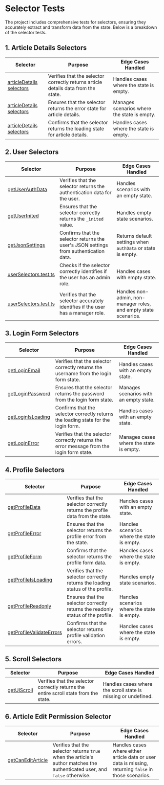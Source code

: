 # Selector Tests

The project includes comprehensive tests for selectors, ensuring they accurately extract and transform data from the state. Below is a breakdown of the selector tests.

## 1. Article Details Selectors

| Selector  | Purpose                                                                                   | Edge Cases Handled                         |
|----------------|-------------------------------------------------------------------------------------------|--------------------------------------------|
 | [articleDetails selectors](../../../src/entities/Article/model/selectors/articleDetails.test.ts) | Verifies that the selector correctly returns article details data from the state.         | Handles cases where the state is empty.    |
| [articleDetails selectors](../../../src/entities/Article/model/selectors/articleDetails.test.ts) | Ensures that the selector returns the error state for article details.                    | Manages scenarios where the state is empty.|
| [articleDetails selectors](../../../src/entities/Article/model/selectors/articleDetails.test.ts) | Confirms that the selector returns the loading state for article details.                 | Handles cases where the state is empty.    |

## 2. User Selectors

| Selector  | Purpose                                                                                   | Edge Cases Handled                         |
|----------------|-------------------------------------------------------------------------------------------|--------------------------------------------|
| [getUserAuthData](../../../src/entities/User/model/selectors/getUserAuthData/getUserAuthData.test.ts) | Verifies that the selector returns the authentication data for the user.                  | Handles scenarios with an empty state.     |
| [getUserInited](../../../src/entities/User/model/selectors/getUserInited/getUserInited.test.ts) | Ensures that the selector correctly returns the `_inited` value.                          | Handles empty state scenarios.             |
 | [getJsonSettings](../../../src/entities/User/model/selectors/getJsonSettings/getJsonSettings.test.ts) | Confirms that the selector returns the user's JSON settings from authentication data.     | Returns default settings when `authData` or state is empty. |
| [userSelectors.test.ts](../../../src/entities/User/model/selectors/roles/userSelectors.test.ts) | Checks if the selector correctly identifies if the user has an admin role.                | Handles cases with empty state.            |
| [userSelectors.test.ts](../../../src/entities/User/model/selectors/roles/userSelectors.test.ts) | Verifies that the selector accurately identifies if the user has a manager role.          | Handles non-admin, non-manager roles, and empty state scenarios. |

## 3. Login Form Selectors
| Selector  | Purpose                                                                                   | Edge Cases Handled                         |
|----------------|-------------------------------------------------------------------------------------------|--------------------------------------------|
 | [getLoginEmail](../../../src/features/AuthByUsername/model/selectors/getLoginEmail/getLoginEmail.test.ts) | Verifies that the selector correctly returns the username from the login form state.       | Handles cases with an empty state.         |
  | [getLoginPassword](../../../src/features/AuthByUsername/model/selectors/getLoginPassword/getLoginPassword.ts) | Ensures that the selector returns the password from the login form state.                  | Manages scenarios with an empty state.     |
 | [getLoginIsLoading](../../../src/features/AuthByUsername/model/selectors/getLoginIsLoading/getLoginIsLoading.test.ts) | Confirms that the selector correctly returns the loading state for the login form.         | Handles cases with an empty state.         |
| [getLoginError](../..//src/features/AuthByUsername/model/selectors/getLoginError/getLoginError.test.ts) | Verifies that the selector correctly returns the error message from the login form state.  | Manages cases where the state is empty.    |

## 4. Profile Selectors


 | Selector  | Purpose                                                                                   | Edge Cases Handled                         |
|----------------|-------------------------------------------------------------------------------------------|--------------------------------------------|
 | [getProfileData](../../../src/features/EditableProfileCard/model/selectors/getProfileData/getProfileData.test.ts) | Verifies that the selector correctly returns the profile data from the state.             | Handles cases with an empty state.         |
 | [getProfileError](../../../src/features/EditableProfileCard/model/selectors/getProfileError/getProfileError.test.ts) | Ensures that the selector returns the profile error from the state.                       | Handles scenarios where the state is empty.|
 | [getProfileForm](../../../src/features/EditableProfileCard/model/selectors/getProfileForm/getProfileForm.test.ts) | Confirms that the selector returns the profile form data.                                 | Handles cases where the state is empty.    |
  | [getProfileIsLoading](../../../src/features/EditableProfileCard/model/selectors/getProfileIsLoading/getProfileIsLoading.test.ts) | Verifies that the selector correctly returns the loading status of the profile.           | Handles empty state scenarios.             |
 | [getProfileReadonly](../../../src/features/EditableProfileCard/model/selectors/getProfileReadonly/getProfileReadonly.test.ts) | Ensures that the selector correctly returns the readonly status of the profile.           | Handles scenarios where the state is empty.|
 | [getProfileValidateErrors](../../../src/features/EditableProfileCard/model/selectors/getProfileValidateErrors/getProfileValidateErrors.test.ts) | Confirms that the selector returns profile validation errors.                             | Handles cases where the state is empty.    |

## 5. Scroll Selectors

| Selector  | Purpose                                                                                   | Edge Cases Handled                         |
|----------------|-------------------------------------------------------------------------------------------|--------------------------------------------|
 | [getUIScroll](../../../src/widgets/Page/model/selectors/getUIScroll.test.ts) | Verifies that the selector correctly returns the entire scroll state from the state.       | Handles cases where the scroll state is missing or undefined. || [getUIScroll](../..//src/widgets/Page/model/selectors/getUIScroll.test.ts) | Confirms that the selector returns the scroll value for a given path.                      | Handles cases with unknown paths or missing scroll values. |

## 6. Article Edit Permission Selector

 | Selector  | Purpose                                                                                   | Edge Cases Handled                         |
|----------------|-------------------------------------------------------------------------------------------|--------------------------------------------|
 | [getCanEditArticle](../../../src/pages/ArticleDetailsPage/model/selectors/getCanEditArticle/getCanEditArticle.test.ts) | Verifies that the selector returns `true` when the article's author matches the authenticated user, and `false` otherwise. | Handles cases where either article data or user data is missing, returning `false` in those scenarios. |

